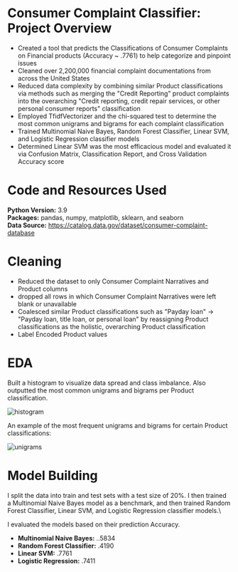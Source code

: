 # Consumer Complaint Classifier: Project Overview
*   Created a tool that predicts the Classifications of Consumer Complaints on Financial products (Accuracy ~ .7761) to help categorize and pinpoint issues
*   Cleaned over 2,200,000 financial complaint documentations from across the United States
*   Reduced data complexity by combining similar Product classifications via methods such as merging the "Credit Reporting" product complaints into the overarching "Credit reporting, credit repair services, or other personal consumer reports" classification
*   Employed TfidfVectorizer and the chi-squared test to determine the most common unigrams and bigrams for each complaint classification
*   Trained Multinomial Naive Bayes, Random Forest Classifier, Linear SVM, and Logistic Regression classifier models
*   Determined Linear SVM was the most efficacious model and evaluated it via Confusion Matrix, Classification Report, and Cross Validation Accuracy score

# Code and Resources Used
**Python Version:** 3.9\
**Packages:**   pandas, numpy, matplotlib, sklearn, and seaborn\
**Data Source:**  https://catalog.data.gov/dataset/consumer-complaint-database

# Cleaning
*   Reduced the dataset to only Consumer Complaint Narratives and Product columns
*   dropped all rows in which Consumer Complaint Narratives were left blank or unavailable
*   Coalesced similar Product classifications such as "Payday loan" &rarr; "Payday loan, title loan, or personal loan" by reassigning Product classifications as the holistic, overarching Product classification
*   Label Encoded Product values

# EDA
Built a histogram to visualize data spread and class imbalance. Also outputted the most common unigrams and bigrams per Product classification.

![histogram](https://user-images.githubusercontent.com/72672768/136120792-0b315453-3107-4c02-bd29-08eb9b57bbb9.png)

An example of the most frequent unigrams and bigrams for certain Product classifications:

![unigrams](https://user-images.githubusercontent.com/72672768/136121009-addcc510-fe77-420d-99e7-d46a03425c24.png)

# Model Building
I split the data into train and test sets with a test size of 20%. I then trained a Multinomial Naive Bayes model as a benchmark, and then trained Random Forest Classifier, Linear SVM, and Logistic Regression classifier models.\

I evaluated the models based on their prediction Accuracy.   
*   **Multinomial Naive Bayes:** ..5834
*   **Random Forest Classifier:** .4190
*   **Linear SVM:** .7761
*   **Logistic Regression:** .7411
